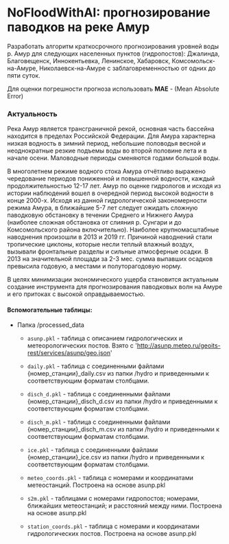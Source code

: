 # NoFloodWithAI: прогнозирование паводков на реке Амур 

Разработать алгоритм краткосрочного прогнозирования уровней воды р. Амур для следующих населенных пунктов (гидропостов): Джалинда, Благовещенск, Иннокентьевка, Ленинское, Хабаровск, Комсомольск-на-Амуре, Николаевск-на-Амуре с заблаговременностью от одних до пяти суток.

Для оценки погрешности прогноза использовать $\textbf{MAE}$ - (Mean Absolute Error)


### Актуальность

Река Амур является трансграничной рекой, основная часть бассейна находится в пределах Российской Федерации. Для Амура характерна низкая водность в зимний период, небольшие половодья весной и неоднократные резкие подъемы воды во второй половине лета и в начале осени. Маловодные периоды сменяются годами большой воды.

В многолетнем режиме водного стока Амура отчётливо выражено чередование периодов пониженной и повышенной водности, каждый продолжительностью 12-17 лет. Амур по оценке гидрологов и исходя из истории наблюдений вошел в очередной период высокой водности в конце 2000-х. Исходя из данной гидрологической закономерности режима Амура, в ближайшие 5-7 лет следует ожидать сложную паводковую обстановку в течении Среднего и Нижнего Амура (наиболее сложная обстановка от слияния р. Сунгари и до Комсомольского района включительно). Наиболее крупномасштабные наводнения произошли в 2013 и 2019 гг. Причиной наводнений стали тропические циклоны, которые несли теплый влажный воздух, вызывали фронтальные разделы и сильные атмосферные осадки. В 2013 на значительной площади за 2-3 мес. сумма выпавших осадков превысила годовую, а местами и полуторагодовую норму.

В целях минимизации экономического ущерба становится актуальным создание инструмента для прогнозирования паводковых волн на Амуре и его притоках с высокой оправдываемостью.


#### Вспомогательные таблицы: 
- Папка /processed_data
    - `asunp.pkl` - таблица с описанием гидрологических и метеорологических постов. Взято с 'http://asunp.meteo.ru/geoits-rest/services/asunp/geo.json'

    - `daily.pkl` - таблица с соединенными файлами {номер_станции}_daily.csv из папки /hydro и приведенными к соответствующим форматам столбцами.

    - `disch_d.pkl` - таблица с соединенными файлами {номер_станции}_disch_d.csv из папки /hydro и приведенными к соответствующим форматам столбцами.

    - `disch_m.pkl` - таблица с соединенными файлами {номер_станции}_disch_m.csv из папки /hydro и приведенными к соответствующим форматам столбцами.

    - `ice.pkl` - таблица с соединенными файлами {номер_станции}_ice.csv из папки /hydro и приведенными к соответствующим форматам столбцами.

    - `meteo_coords.pkl` - таблица с номерами и координатами метеостанций. Построена на основе asunp.pkl

    - `s2m.pkl` - таблицами с номерами гидропостов; номерами, ближайших метеостанций; и расстояний между ними. Построена на основе asunp.pkl

    - `station_coords.pkl` - таблица с номерами и координатами гидрологических постов. Построена на основе asunp.pkl
